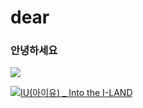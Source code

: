 # dear

### 안녕하세요



![](https://search.pstatic.net/common/?src=http%3A%2F%2Fimgnews.naver.net%2Fimage%2F408%2F2022%2F08%2F19%2F0000164664_019_20220819172102280.jpg&type=sc960_832)

[![IU(아이유) _ Into the I-LAND](http://img.youtube.com/vi/QYNwbZHmh8g/0.jpg)](https://youtu.be/QYNwbZHmh8g?t=0s) 
